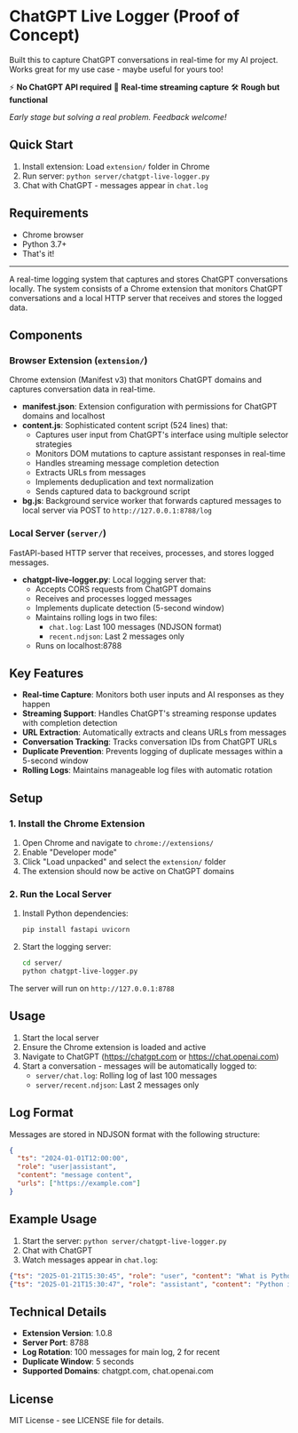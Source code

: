 # ChatGPT Live Logger (Proof of Concept)

Built this to capture ChatGPT conversations in real-time for my AI project. Works great for my use case - maybe useful for yours too!

⚡ **No ChatGPT API required** 📱 **Real-time streaming capture** 🛠️ **Rough but functional**

*Early stage but solving a real problem. Feedback welcome!*

## Quick Start

1. Install extension: Load `extension/` folder in Chrome
2. Run server: `python server/chatgpt-live-logger.py`
3. Chat with ChatGPT - messages appear in `chat.log`

## Requirements

- Chrome browser
- Python 3.7+
- That's it!

---

A real-time logging system that captures and stores ChatGPT conversations locally. The system consists of a Chrome extension that monitors ChatGPT conversations and a local HTTP server that receives and stores the logged data.

## Components

### Browser Extension (`extension/`)

Chrome extension (Manifest v3) that monitors ChatGPT domains and captures conversation data in real-time.

- **manifest.json**: Extension configuration with permissions for ChatGPT domains and localhost
- **content.js**: Sophisticated content script (524 lines) that:
  - Captures user input from ChatGPT's interface using multiple selector strategies
  - Monitors DOM mutations to capture assistant responses in real-time
  - Handles streaming message completion detection
  - Extracts URLs from messages
  - Implements deduplication and text normalization
  - Sends captured data to background script
- **bg.js**: Background service worker that forwards captured messages to local server via POST to `http://127.0.0.1:8788/log`

### Local Server (`server/`)

FastAPI-based HTTP server that receives, processes, and stores logged messages.

- **chatgpt-live-logger.py**: Local logging server that:
  - Accepts CORS requests from ChatGPT domains
  - Receives and processes logged messages
  - Implements duplicate detection (5-second window)
  - Maintains rolling logs in two files:
    - `chat.log`: Last 100 messages (NDJSON format)
    - `recent.ndjson`: Last 2 messages only
  - Runs on localhost:8788

## Key Features

- **Real-time Capture**: Monitors both user inputs and AI responses as they happen
- **Streaming Support**: Handles ChatGPT's streaming response updates with completion detection
- **URL Extraction**: Automatically extracts and cleans URLs from messages
- **Conversation Tracking**: Tracks conversation IDs from ChatGPT URLs
- **Duplicate Prevention**: Prevents logging of duplicate messages within a 5-second window
- **Rolling Logs**: Maintains manageable log files with automatic rotation

## Setup

### 1. Install the Chrome Extension

1. Open Chrome and navigate to `chrome://extensions/`
2. Enable "Developer mode"
3. Click "Load unpacked" and select the `extension/` folder
4. The extension should now be active on ChatGPT domains

### 2. Run the Local Server

1. Install Python dependencies:
   ```bash
   pip install fastapi uvicorn
   ```

2. Start the logging server:
   ```bash
   cd server/
   python chatgpt-live-logger.py
   ```

The server will run on `http://127.0.0.1:8788`

## Usage

1. Start the local server
2. Ensure the Chrome extension is loaded and active
3. Navigate to ChatGPT (https://chatgpt.com or https://chat.openai.com)
4. Start a conversation - messages will be automatically logged to:
   - `server/chat.log`: Rolling log of last 100 messages
   - `server/recent.ndjson`: Last 2 messages only

## Log Format

Messages are stored in NDJSON format with the following structure:

```json
{
  "ts": "2024-01-01T12:00:00",
  "role": "user|assistant",
  "content": "message content",
  "urls": ["https://example.com"]
}
```

## Example Usage

1. Start the server: `python server/chatgpt-live-logger.py`
2. Chat with ChatGPT
3. Watch messages appear in `chat.log`:

```json
{"ts": "2025-01-21T15:30:45", "role": "user", "content": "What is Python?", "urls": []}
{"ts": "2025-01-21T15:30:47", "role": "assistant", "content": "Python is a programming language...", "urls": []}
```

## Technical Details

- **Extension Version**: 1.0.8
- **Server Port**: 8788
- **Log Rotation**: 100 messages for main log, 2 for recent
- **Duplicate Window**: 5 seconds
- **Supported Domains**: chatgpt.com, chat.openai.com

## License

MIT License - see LICENSE file for details.